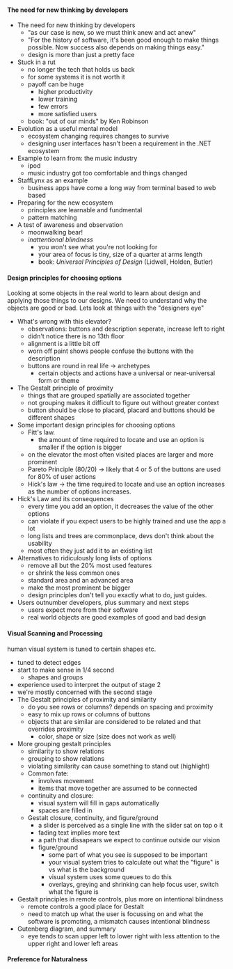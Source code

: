 #### The need for new thinking by developers
* The need for new thinking by developers
  * "as our case is new, so we must think anew and act anew"
  * "For the history of software, it's been good enough to make things possible. Now success also depends on making things easy."
  * design is more than just a pretty face
* Stuck in a rut
  * no longer the tech that holds us back
  * for some systems it is not worth it
  * payoff can be huge
    * higher productivity
    * lower training
    * few errors
    * more satisfied users
  * book: "out of our minds" by Ken Robinson
* Evolution as a useful mental model
  * ecosystem changing requires changes to survive
  * designing user interfaces hasn't been a requirement in the .NET ecosystem
* Example to learn from: the music industry
  * ipod
  * music industry got too comfortable and things changed
* StaffLynx as an example
  * business apps have come a long way from terminal based to web based
* Preparing for the new ecosystem
  * principles are learnable and fundmental
  * pattern matching
* A test of awareness and observation
  * moonwalking bear!
  * _inattentional blindness_
    * you won't see what you're not looking for
    * your area of focus is tiny, size of a quarter at arms length
    * book: _Universal Principles of Design_ (Lidwell, Holden, Butler)

#### Design principles for choosing options
Looking at some objects in the real world to learn about design and applying those things to our designs. We need to understand why the objects are good or bad. Lets look at things with the "designers eye"

* What's wrong with this elevator?
  * observations: buttons and description seperate, increase left to right
  * didn't notice there is no 13th floor
  * alignment is a little bit off
  * worn off paint shows people confuse the buttons with the description
  * buttons are round in real life -> archetypes
    * certain objects and actions have a universal or near-universal form or theme
* The Gestalt principle of proximity
  * things that are grouped spatially are associated together
  * not grouping makes it difficult to figure out without greater context
  * button should be close to placard, placard and buttons should be different shapes
* Some important design principles for choosing options
  * Fitt's law.
    * the amount of time required to locate and use an option is smaller if the option is bigger
  * on the elevator the most often visited places are larger and more prominent
  * Pareto Principle (80/20) -> likely that 4 or 5 of the buttons are used for 80% of user actions
  * Hick's law -> the time required to locate and use an option increases as the number of options increases.
* Hick's Law and its consequences
   * every time you add an option, it decreases the value of the other options
   * can violate if you expect users to be highly trained and use the app a lot
   * long lists and trees are commonplace, devs don't think about the usability
   * most often they just add it to an existing list
* Alternatives to ridiculously long lists of options
  * remove all but the 20% most used features
  * or shrink the less common ones
  * standard area and an advanced area
  * make the most prominent be bigger
  * design principles don't tell you exactly what to do, just guides.
* Users outnumber developers, plus summary and next steps
  * users expect more from their software
  * real world objects are good examples of good and bad design

#### Visual Scanning and Processing
human visual system is tuned to certain shapes etc.
  * tuned to detect edges
  * start to make sense in 1/4 second
    * shapes and groups
  * experience used to interpret the output of stage 2
  * we're mostly concerned with the second stage
* The Gestalt principles of proximity and similarity
  * do you see rows or columns? depends on spacing and proximity
  * easy to mix up rows or columns of buttons
  * objects that are similar are considered to be related and that overrides proximity
    * color, shape or size (size does not work as well)
* More grouping gestalt principles
  * similarity to show relations
  * grouping to show relations
  * violating similarity can cause something to stand out (highlight)
  * Common fate:
    * involves movement
    * items that move together are assumed to be connected
  * continuity and closure:
    * visual system will fill in gaps automatically
    * spaces are filled in
  * Gestalt closure, continuity, and figure/ground
    * a slider is perceived as a single line with the slider sat on top o it
    * fading text implies more text
    * a path that dissapears we expect to continue outside our vision
    * figure/ground
      * some part of what you see is supposed to be important
      * your visual system tries to calculate out what the "figure" is vs what is the background
      * visual system uses some queues to do this
      * overlays, greying and shrinking can help focus user, switch what the figure is
* Gestalt principles in remote controls, plus more on intentional blindness
  * remote controls a good place for Gestalt
  * need to match up what the user is focussing on and what the software is promoting, a mismatch causes intentional blindness
* Gutenberg diagram, and summary
  * eye tends to scan upper left to lower right with less attention to the upper right and lower left areas

#### Preference for Naturalness
